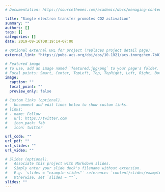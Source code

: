 ```yaml
---
# Documentation: https://sourcethemes.com/academic/docs/managing-content/

title: "Single electron transfer promotes CO2 activation"
summary: ""
authors: []
tags: []
categories: []
date: 2019-09-16T08:19:14-07:00

# Optional external URL for project (replaces project detail page).
external_link: "https://pubs.acs.org/doi/abs/10.1021/acs.inorgchem.7b01004"

# Featured image
# To use, add an image named `featured.jpg/png` to your page's folder.
# Focal points: Smart, Center, TopLeft, Top, TopRight, Left, Right, BottomLeft, Bottom, BottomRight.
image:
  caption: ""
  focal_point: ""
  preview_only: false

# Custom links (optional).
#   Uncomment and edit lines below to show custom links.
# links:
# - name: Follow
#   url: https://twitter.com
#   icon_pack: fab
#   icon: twitter

url_code: ""
url_pdf: ""
url_slides: ""
url_video: ""

# Slides (optional).
#   Associate this project with Markdown slides.
#   Simply enter your slide deck's filename without extension.
#   E.g. `slides = "example-slides"` references `content/slides/example-slides.md`.
#   Otherwise, set `slides = ""`.
slides: ""
---
```

